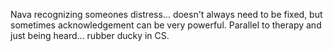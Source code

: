 Nava recognizing someones distress... doesn't always need to be fixed, but sometimes acknowledgement can be very powerful.  Parallel to therapy and just being heard... rubber ducky in CS.